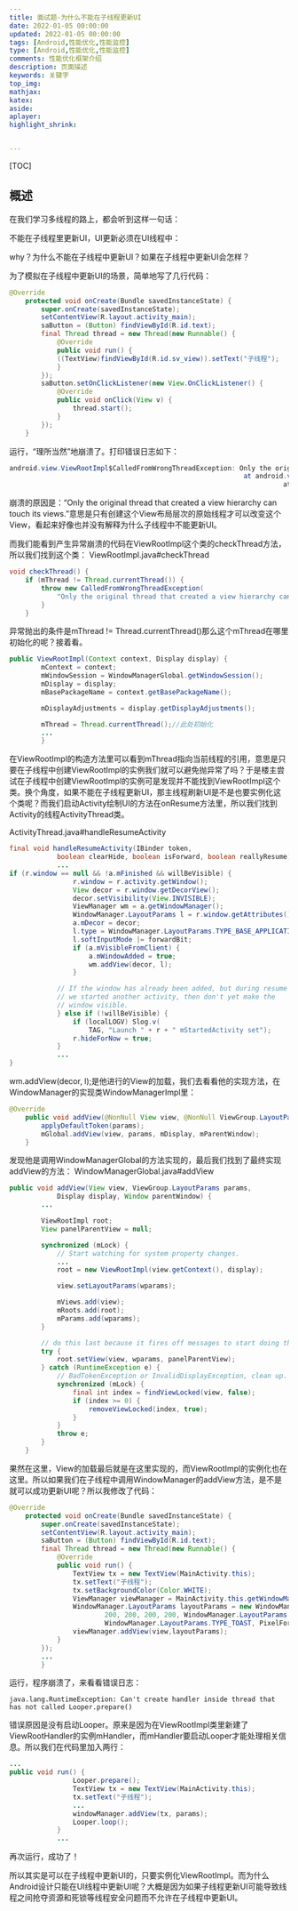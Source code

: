 ```yaml
---
title: 面试题-为什么不能在子线程更新UI
date: 2022-01-05 00:00:00
updated: 2022-01-05 00:00:00
tags: [Android,性能优化,性能监控]
type: [Android,性能优化,性能监控]
comments: 性能优化框架介绍
description: 页面描述
keywords: 关键字
top_img:
mathjax:
katex:
aside:
aplayer:
highlight_shrink:


---
```


[TOC]

## 概述

在我们学习多线程的路上，都会听到这样一句话：

不能在子线程里更新UI，UI更新必须在UI线程中：

why？为什么不能在子线程中更新UI？如果在子线程中更新UI会怎样？

为了模拟在子线程中更新UI的场景，简单地写了几行代码：

```java
@Override
    protected void onCreate(Bundle savedInstanceState) {
        super.onCreate(savedInstanceState);
        setContentView(R.layout.activity_main);
        saButton = (Button) findViewById(R.id.text);
        final Thread thread = new Thread(new Runnable() {
            @Override
            public void run() {
            ((TextView)findViewById(R.id.sv_view)).setText("子线程");
            }
        });
        saButton.setOnClickListener(new View.OnClickListener() {
            @Override
            public void onClick(View v) {
                thread.start();
            }
        });
    }
```
运行，“理所当然”地崩溃了。打印错误日志如下：

```java
android.view.ViewRootImpl$CalledFromWrongThreadException: Only the original thread that created a view hierarchy can touch its views.
                                                           at android.view.ViewRootImpl.checkThread(ViewRootImpl.java:6357)
                                                                     at android.view.ViewRootImpl.requestLayout(ViewRootImpl.java:874)
```
崩溃的原因是：“Only the original thread that created a view hierarchy can touch its views.”意思是只有创建这个View布局层次的原始线程才可以改变这个View，看起来好像也并没有解释为什么子线程中不能更新UI。

而我们能看到产生异常崩溃的代码在ViewRootImpl这个类的checkThread方法，所以我们找到这个类：
ViewRootImpl.java#checkThread

```java
void checkThread() {
    if (mThread != Thread.currentThread()) {
        throw new CalledFromWrongThreadException(
            "Only the original thread that created a view hierarchy can touch its views.");
        }
    }
```
异常抛出的条件是mThread != Thread.currentThread()那么这个mThread在哪里初始化的呢？接着看。

```java
public ViewRootImpl(Context context, Display display) {
        mContext = context;
        mWindowSession = WindowManagerGlobal.getWindowSession();
        mDisplay = display;
        mBasePackageName = context.getBasePackageName();

        mDisplayAdjustments = display.getDisplayAdjustments();

        mThread = Thread.currentThread();//此处初始化
        ...
        }
```

在ViewRootImpl的构造方法里可以看到mThread指向当前线程的引用，意思是只要在子线程中创建ViewRootImpl的实例我们就可以避免抛异常了吗？于是楼主尝试在子线程中创建ViewRootImpl的实例可是发现并不能找到ViewRootImpl这个类。换个角度，如果不能在子线程更新UI，那主线程刷新UI是不是也要实例化这个类呢？而我们启动Activity绘制UI的方法在onResume方法里，所以我们找到Activity的线程ActivityThread类。

ActivityThread.java#handleResumeActivity

```java
final void handleResumeActivity(IBinder token,
            boolean clearHide, boolean isForward, boolean reallyResume) {
            ...
if (r.window == null && !a.mFinished && willBeVisible) {
                r.window = r.activity.getWindow();
                View decor = r.window.getDecorView();
                decor.setVisibility(View.INVISIBLE);
                ViewManager wm = a.getWindowManager();
                WindowManager.LayoutParams l = r.window.getAttributes();
                a.mDecor = decor;
                l.type = WindowManager.LayoutParams.TYPE_BASE_APPLICATION;
                l.softInputMode |= forwardBit;
                if (a.mVisibleFromClient) {
                    a.mWindowAdded = true;
                    wm.addView(decor, l);
                }

            // If the window has already been added, but during resume
            // we started another activity, then don't yet make the
            // window visible.
            } else if (!willBeVisible) {
                if (localLOGV) Slog.v(
                    TAG, "Launch " + r + " mStartedActivity set");
                r.hideForNow = true;
            }
            ...
}
```
wm.addView(decor, l);是他进行的View的加载，我们去看看他的实现方法，在WindowManager的实现类WindowManagerImpl里：

```java
@Override
    public void addView(@NonNull View view, @NonNull ViewGroup.LayoutParams params) {
        applyDefaultToken(params);
        mGlobal.addView(view, params, mDisplay, mParentWindow);
    }
```
发现他是调用WindowManagerGlobal的方法实现的，最后我们找到了最终实现addView的方法：
WindowManagerGlobal.java#addView

```java
public void addView(View view, ViewGroup.LayoutParams params,
            Display display, Window parentWindow) {
        ...

        ViewRootImpl root;
        View panelParentView = null;

        synchronized (mLock) {
            // Start watching for system property changes.
            ...
            root = new ViewRootImpl(view.getContext(), display);

            view.setLayoutParams(wparams);

            mViews.add(view);
            mRoots.add(root);
            mParams.add(wparams);
        }

        // do this last because it fires off messages to start doing things
        try {
            root.setView(view, wparams, panelParentView);
        } catch (RuntimeException e) {
            // BadTokenException or InvalidDisplayException, clean up.
            synchronized (mLock) {
                final int index = findViewLocked(view, false);
                if (index >= 0) {
                    removeViewLocked(index, true);
                }
            }
            throw e;
        }
    }
```
果然在这里，View的加载最后就是在这里实现的，而ViewRootImpl的实例化也在这里。所以如果我们在子线程中调用WindowManager的addView方法，是不是就可以成功更新UI呢？所以我修改了代码：

```java
@Override
    protected void onCreate(Bundle savedInstanceState) {
        super.onCreate(savedInstanceState);
        setContentView(R.layout.activity_main);
        saButton = (Button) findViewById(R.id.text);
        final Thread thread = new Thread(new Runnable() {
            @Override
            public void run() {
                TextView tx = new TextView(MainActivity.this);
                tx.setText("子线程");
                tx.setBackgroundColor(Color.WHITE);
                ViewManager viewManager = MainActivity.this.getWindowManager();
                WindowManager.LayoutParams layoutParams = new WindowManager.LayoutParams(
                        200, 200, 200, 200, WindowManager.LayoutParams.FIRST_SUB_WINDOW,
                        WindowManager.LayoutParams.TYPE_TOAST, PixelFormat.OPAQUE);
                viewManager.addView(view,layoutParams);
            }
        });
        ...
        }
```

运行，程序崩溃了，来看看错误日志：

```
java.lang.RuntimeException: Can't create handler inside thread that has not called Looper.prepare()
```
错误原因是没有启动Looper。原来是因为在ViewRootImpl类里新建了ViewRootHandler的实例mHandler，而mHandler要启动Looper才能处理相关信息。所以我们在代码里加入两行：


```java
...
public void run() {
                Looper.prepare();
                TextView tx = new TextView(MainActivity.this);
                tx.setText("子线程");
                ...
                windowManager.addView(tx, params);
                Looper.loop();
            }
            ...
```
再次运行，成功了！

所以其实是可以在子线程中更新UI的，只要实例化ViewRootImpl。而为什么Android设计只能在UI线程中更新UI呢？大概是因为如果子线程更新UI可能导致线程之间抢夺资源和死锁等线程安全问题而不允许在子线程中更新UI。